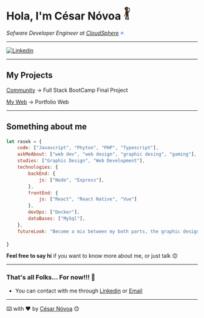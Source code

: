 # **Hola, I'm César Nóvoa**  <img src='img/hi.gif' width='20'>

_Sofware Developer Engineer at [CloudSphere](https://cloudsphere.com/) <img src='img/current-job.svg' width='10'>_

---

[![Linkedin](https://img.shields.io/badge/-Linkedin-blue?style=flat-square&logo=Linkedin&logoColor=white)](https://www.linkedin.com/in/cesar-novoa/)


---


## My Projects

[Community](https://github.com/rasekdk/Community) -> Full Stack BootCamp Final Project

[My Web](https://rasekdk.github.io) -> Portfolio Web

---

## Something about me 

``` js
let rasek = {
    code: ["Javascript", "Phyton", "PHP", "Typescript"],
    askMeAbout: ["web dev", "web design", "graphic desing", "gaming"],
    studies: ["Graphic Design", "Web Development"],
    technologies: {
        backEnd: {
            js: ["Node", "Express"],
        },
        frontEnd: {
            js: ["React", "React Native", "Vue"]
        },
        devOps: ["Docker"],
        dataBases: ["MySql"],
    },
    futureLook: "Become a mix between my both parts, the graphic designer and the web developer. Some call it UX engineer.",

}
```
**Feel free to say hi** if you want to know more about me, or just talk 😊

---

### That's all Folks...  For now!!! 🐖

- You can contact with me through [Linkedin](https://linkedin.com/in/rasekdk) or [Email](mailto:themotokar@gmail.com)

---

⌨️ with ❤️ by [César Nóvoa](https://rasekdk.github.io) 😊
